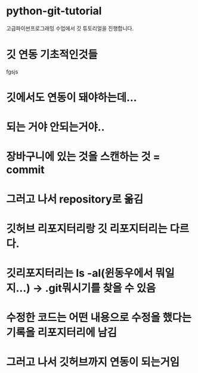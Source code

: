 # python-git-tutorial
고급파이썬프로그래밍 수업에서 깃 튜토리얼을 진행합니다.

# 깃 연동 기초적인것들
fgsjs

# 깃에서도 연동이 돼야하는데...
# 되는 거야 안되는거야..
# 장바구니에 있는 것을 스캔하는 것 = commit 
# 그러고 나서 repository로 옮김
# 깃허브 리포지터리랑 깃 리포지터리는 다르다.
# 깃리포지터리는 ls -al(윈동우에서 뭐일지...) -> .git뭐시기를 찾을 수 있음

# 수정한 코드는 어떤 내용으로 수정을 했다는 기록을 리포지터리에 남김
# 그러고 나서 깃허브까지 연동이 되는거임